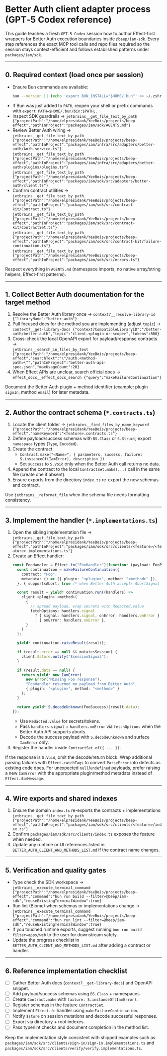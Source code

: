 # Better Auth client adapter process (GPT‑5 Codex reference)

This guide teaches a fresh `GPT-5 Codex` session how to author Effect-first wrappers for Better Auth execution
boundaries inside `@beep/iam-sdk`. Every step references the exact MCP tool calls and repo files required so the
session stays context-efficient and follows established patterns under `packages/iam/sdk`.

---

## 0. Required context (load once per session)

- Ensure Bun commands are available:
  ```bash
  bun --version || (echo 'export BUN_INSTALL="$HOME/.bun"' >> ~/.zshrc && echo 'export PATH="$BUN_INSTALL/bin:$PATH"' >> ~/.zshrc && exec $SHELL && bun --version)
  ```
- If Bun was just added to `PATH`, reopen your shell or prefix commands with `export PATH=$HOME/.bun/bin:$PATH;`.
- Inspect SDK guardrails → `jetbrains__get_file_text_by_path {"projectPath":"/home/elpresidank/YeeBois/projects/beep-effect","pathInProject":"packages/iam/sdk/AGENTS.md"}`
- Review Better Auth wiring →  
  `jetbrains__get_file_text_by_path {"projectPath":"/home/elpresidank/YeeBois/projects/beep-effect","pathInProject":"packages/iam/infra/src/adapters/better-auth/Auth.service.ts"}`  
  `jetbrains__get_file_text_by_path {"projectPath":"/home/elpresidank/YeeBois/projects/beep-effect","pathInProject":"packages/iam/infra/src/adapters/better-auth/plugins/plugins.ts"}`  
  `jetbrains__get_file_text_by_path {"projectPath":"/home/elpresidank/YeeBois/projects/beep-effect","pathInProject":"packages/iam/sdk/src/adapters/better-auth/client.ts"}`
- Confirm contract utilities →  
  `jetbrains__get_file_text_by_path {"projectPath":"/home/elpresidank/YeeBois/projects/beep-effect","pathInProject":"packages/iam/sdk/src/contract-kit/Contract.ts"}`  
  `jetbrains__get_file_text_by_path {"projectPath":"/home/elpresidank/YeeBois/projects/beep-effect","pathInProject":"packages/iam/sdk/src/contract-kit/ContractSet.ts"}`  
  `jetbrains__get_file_text_by_path {"projectPath":"/home/elpresidank/YeeBois/projects/beep-effect","pathInProject":"packages/iam/sdk/src/contract-kit/failure-continuation.ts"}`  
  `jetbrains__get_file_text_by_path {"projectPath":"/home/elpresidank/YeeBois/projects/beep-effect","pathInProject":"packages/iam/sdk/src/errors.ts"}`

Respect everything in `AGENTS.md` (namespace imports, no native array/string helpers, Effect-first patterns).

---

## 1. Collect Better Auth documentation for the target method

1. Resolve the Better Auth library once → `context7__resolve-library-id {"libraryName":"better-auth"}`
2. Pull focused docs for the method you are implementing (adjust `topic`) →  
   `context7__get-library-docs {"context7CompatibleLibraryID":"/better-auth/better-auth","topic":"client.<plugin-or-scope>","tokens":800}`
3. Cross-check the local OpenAPI export for payload/response contracts →  
   `jetbrains__search_in_files_by_text {"projectPath":"/home/elpresidank/YeeBois/projects/beep-effect","searchText":"\"/auth.<method-path>\"","pathInProject":"better-auth-api-spec.json","maxUsageCount":20}`
4. When Effect APIs are unclear, search official docs → `effect_docs__effect_docs_search {"query":"makeFailureContinuation"}`

Document the Better Auth plugin + method identifier (example: plugin `signIn`, method `email`) for later metadata.

---

## 2. Author the contract schema (`*.contracts.ts`)

1. Locate the client folder → `jetbrains__find_files_by_name_keyword {"projectPath":"/home/elpresidank/YeeBois/projects/beep-effect","nameKeyword":"<feature>.contracts.ts"}`
2. Define payload/success schemas with `BS.Class` or `S.Struct`; export `namespace` types (`Type`, `Encoded`).
3. Create the contract:
   - `Contract.make("<Name>", { parameters, success, failure: S.instanceOf(IamError), description })`
   - Set `success` to `S.Void` only when the Better Auth call returns no data.
4. Append the contract to the local `ContractSet.make(...)` call in the same file (create one if absent).
5. Ensure exports from the directory `index.ts` re-export the new schemas and contract.

Use `jetbrains__reformat_file` when the schema file needs formatting consistency.

---

## 3. Implement the handler (`*.implementations.ts`)

1. Open the sibling implementation file →  
   `jetbrains__get_file_text_by_path {"projectPath":"/home/elpresidank/YeeBois/projects/beep-effect","pathInProject":"packages/iam/sdk/src/clients/<feature>/<feature>.implementations.ts"}`
2. Create an Effect handler:
   ```ts
   const FooHandler = Effect.fn("FooHandler")(function* (payload: FooPayload.Type) {
     const continuation = makeFailureContinuation({
       contract: "Foo",
       metadata: () => ({ plugin: "<plugin>", method: "<method>" }),
     }, { supportsAbort: true /* when Better Auth accepts AbortSignal */ });

     const result = yield* continuation.run((handlers) =>
       client.<plugin>.<method>(
         {
           // spread payload, wrap secrets with Redacted.value
           fetchOptions: handlers.signal
             ? { signal: handlers.signal, onError: handlers.onError }
             : { onError: handlers.onError },
         }
       )
     );

     yield* continuation.raiseResult(result);

     if (result.error == null && mutatesSession) {
       client.$store.notify("$sessionSignal");
     }

     if (result.data == null) {
       return yield* new IamError(
         new Error("Missing Foo response"),
         "FooHandler returned no payload from Better Auth",
         { plugin: "<plugin>", method: "<method>" }
       );
     }

     return yield* S.decodeUnknown(FooSuccess)(result.data);
   });
   ```
   - Use `Redacted.value` for secrets/tokens.
   - Pass `handlers.signal` + `handlers.onError` via `fetchOptions` when the Better Auth API supports aborts.
   - Decode the success payload with `S.decodeUnknown` and surface `IamError` only.
3. Register the handler inside `ContractSet.of({ ... })`.

If the response is `S.Void`, omit the decode/return block. Wrap additional parsing failures with `Effect.catchTags`
to convert `ParseError` into defects as existing code does. For unexpected `null`/`undefined` payloads, prefer raising a
new `IamError` with the appropriate plugin/method metadata instead of `Effect.dieMessage`.

---

## 4. Wire exports and shared indexes

1. Ensure the domain `index.ts` re-exports the contracts + implementations:
   `jetbrains__get_file_text_by_path {"projectPath":"/home/elpresidank/YeeBois/projects/beep-effect","pathInProject":"packages/iam/sdk/src/clients/<feature>/index.ts"}`
2. Confirm `packages/iam/sdk/src/clients/index.ts` exposes the feature when needed.
3. Update any runtime or UI references listed in
   [`BETTER_AUTH_CLIENT_AND_METHODS_LIST.md`](BETTER_AUTH_CLIENT_AND_METHODS_LIST.md) if the contract name changes.

---

## 5. Verification and quality gates

- Type check the SDK workspace → `jetbrains__execute_terminal_command {"projectPath":"/home/elpresidank/YeeBois/projects/beep-effect","command":"bun run build --filter=@beep/iam-sdk","reuseExistingTerminalWindow":true}`
- Run lint (Biome) when schemas or implementations change → `jetbrains__execute_terminal_command {"projectPath":"/home/elpresidank/YeeBois/projects/beep-effect","command":"bun run lint --filter=@beep/iam-sdk","reuseExistingTerminalWindow":true}`
- If you touched runtime exports, suggest running `bun run build --filter=apps/web` to the user for downstream safety.
- Update the progress checklist in `BETTER_AUTH_CLIENT_AND_METHODS_LIST.md` after adding a contract or handler.

---

## 6. Reference implementation checklist

- [ ] Gather Better Auth docs (`context7__get-library-docs`) and OpenAPI snippet.
- [ ] Add payload/success schemas using `BS.Class` + namespaces.
- [ ] Create `Contract.make` with `failure: S.instanceOf(IamError)`.
- [ ] Register schemas in the feature `ContractSet`.
- [ ] Implement `Effect.fn` handler using `makeFailureContinuation`.
- [ ] Notify `$store` on session mutations and decode successful responses.
- [ ] Export via directory + root indexes.
- [ ] Pass type/lint checks and document completion in the method list.

Keep the implementation style consistent with shipped examples such as
`packages/iam/sdk/src/clients/sign-in/sign-in.implementations.ts` and
`packages/iam/sdk/src/clients/verify/verify.implementations.ts`.
